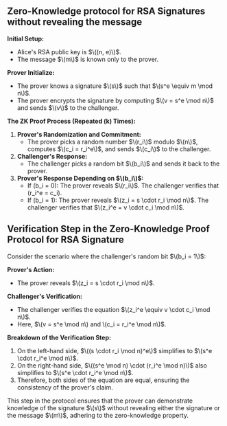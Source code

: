 ## Zero-Knowledge protocol for RSA Signatures without revealing the message

**Initial Setup:**
- Alice's RSA public key is $\((n, e)\)$.
- The message $\(m\)$ is known only to the prover.

**Prover Initialize:**
- The prover knows a signature $\(s\)$ such that $\(s^e \equiv m \mod n\)$.
- The prover encrypts the signature by computing $\(v = s^e \mod n\)$ and sends $\(v\)$ to the challenger.

**The ZK Proof Process (Repeated \(k\) Times):**
1. **Prover's Randomization and Commitment:**
   - The prover picks a random number $\(r_i\)$ modulo $\(n\)$, computes $\(c_i = r_i^e\)$, and sends $\(c_i\)$ to the challenger.
2. **Challenger's Response:**
   - The challenger picks a random bit $\(b_i\)$ and sends it back to the prover.
3. **Prover's Response Depending on $\(b_i\)$:**
   - If \(b_i = 0\): The prover reveals $\(r_i\)$. The challenger verifies that \(r_i^e = c_i\).
   - If \(b_i = 1\): The prover reveals $\(z_i = s \cdot r_i \mod n\)$. The challenger verifies that $\(z_i^e = v \cdot c_i \mod n\)$.

## Verification Step in the Zero-Knowledge Proof Protocol for RSA Signature

Consider the scenario where the challenger's random bit $\(b_i = 1\)$:

**Prover's Action:**
- The prover reveals $\(z_i = s \cdot r_i \mod n\)$.

**Challenger's Verification:**
- The challenger verifies the equation $\(z_i^e \equiv v \cdot c_i \mod n\)$.
- Here, $\(v = s^e \mod n\) and \(c_i = r_i^e \mod n\)$.

**Breakdown of the Verification Step:**
1. On the left-hand side, $\((s \cdot r_i \mod n)^e\)$ simplifies to $\(s^e \cdot r_i^e \mod n\)$.
2. On the right-hand side, $\((s^e \mod n) \cdot (r_i^e \mod n)\)$ also simplifies to $\(s^e \cdot r_i^e \mod n\)$.
3. Therefore, both sides of the equation are equal, ensuring the consistency of the prover's claim.

This step in the protocol ensures that the prover can demonstrate knowledge of the signature $\(s\)$ without revealing either the signature or the message $\(m\)$, adhering to the zero-knowledge property.

